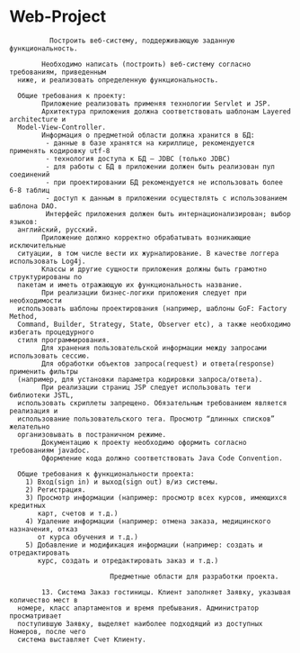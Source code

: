 #                                                      Web-Project
              Построить веб-систему, поддерживающую заданную функциональность.

            Необходимо написать (построить) веб-систему согласно требованиям, приведенным
      ниже, и реализовать определенную функциональность.

      Общие требования к проекту:
            Приложение реализовать применяя технологии Servlet и JSP.
            Архитектура приложения должна соответствовать шаблонам Layered architecture и
      Model-View-Controller.
            Информация о предметной области должна хранится в БД:
             - данные в базе хранятся на кириллице, рекомендуется применять кодировку utf-8
             - технология доступа к БД – JDBC (только JDBC)
             - для работы с БД в приложении должен быть реализован пул соединений
             - при проектировании БД рекомендуется не использовать более 6-8 таблиц
             - доступ к данным в приложении осуществлять с использованием шаблона DAO.
             Интерфейс приложения должен быть интернационализирован; выбор языков:
      английский, русский.
            Приложение должно корректно обрабатывать возникающие исключительные
      ситуации, в том числе вести их журналирование. В качестве логгера использовать Log4j.
            Классы и другие сущности приложения должны быть грамотно структурированы по
      пакетам и иметь отражающую их функциональность название.
            При реализации бизнес-логики приложения следует при необходимости
      использовать шаблоны проектирования (например, шаблоны GoF: Factory Method,
      Command, Builder, Strategy, State, Observer etc), а также необходимо избегать процедурного
      стиля программирования.
            Для хранения пользовательской информации между запросами использовать сессию.
            Для обработки объектов запроса(request) и ответа(response) применить фильтры
      (например, для установки параметра кодировки запроса/ответа).
            При реализации страниц JSP следует использовать теги библиотеки JSTL,
      использовать скриплеты запрещено. Обязательным требованием является реализация и
      использование пользовательского тега. Просмотр “длинных списков” желательно
      организовывать в постраничном режиме.
            Документацию к проекту необходимо оформить согласно требованиям javadoc.
            Оформление кода должно соответствовать Java Code Convention.

      Общие требования к функциональности проекта:
        1) Вход(sign in) и выход(sign out) в/из системы.
        2) Регистрация.
        3) Просмотр информации (например: просмотр всех курсов, имеющихся кредитных
           карт, счетов и т.д.)
        4) Удаление информации (например: отмена заказа, медицинского назначения, отказ
           от курса обучения и т.д.)
        5) Добавление и модификация информации (например: создать и отредактировать
           курс, создать и отредактировать заказ и т.д.)
           
                             Предметные области для разработки проекта.     
            
            13. Система Заказ гостиницы. Клиент заполняет Заявку, указывая количество мест в
      номере, класс апартаментов и время пребывания. Администратор просматривает
      поступившую Заявку, выделяет наиболее подходящий из доступных Номеров, после чего
      система выставляет Счет Клиенту.
        
